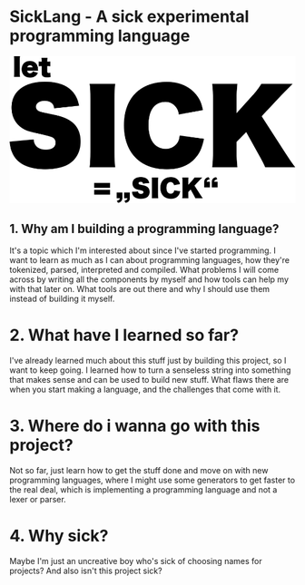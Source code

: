 # SickLang - A sick experimental programming language

![alt logo](https://github.com/Mvmo/sicklang/blob/develop/.github/assets/sick-logo-vector.svg?raw=true)

## 1. Why am I building a programming language?

It's a topic which I'm interested about since I've started programming.
I want to learn as much as I can about programming languages, how they're tokenized, parsed, interpreted and compiled.
What problems I will come across by writing all the components by myself and how tools can help my with that later on.
What tools are out there and why I should use them instead of building it myself.

# 2. What have I learned so far?

I've already learned much about this stuff just by building this project, so I want to keep going.
I learned how to turn a senseless string into something that makes sense and can be used to build new stuff.
What flaws there are when you start making a language, and the challenges that come with it.

# 3. Where do i wanna go with this project?
Not so far, just learn how to get the stuff done and move on with new programming languages, where I might use some generators to get faster to the real deal, which is implementing a programming language and not a lexer or parser.

# 4. Why sick?
Maybe I'm just an uncreative boy who's sick of choosing names for projects? And also isn't this project sick? 
